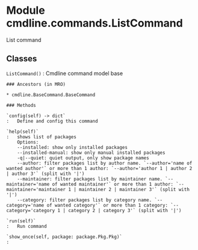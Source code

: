 Module cmdline.commands.ListCommand
===================================
List command

Classes
-------

`ListCommand()`
:   Cmdline command model base

    ### Ancestors (in MRO)

    * cmdline.BaseCommand.BaseCommand

    ### Methods

    `config(self) ‑> dict`
    :   Define and config this command

    `help(self)`
    :   shows list of packages
        Options:
        --installed: show only installed packages
        --installed-manual: show only manual installed packages
        -q|--quiet: quiet output, only show package names
        --author: filter packages list by author name. `--author='name of wanted author'` or more than 1 author: `--author='author 1 | author 2 | author 3'` (split with '|')
        --maintainer: filter packages list by maintainer name. `--maintainer='name of wanted maintainer'` or more than 1 author: `--maintainer='maintainer 1 | maintainer 2 | maintainer 3'` (split with '|')
        --category: filter packages list by category name. `--category='name of wanted category'` or more than 1 category: `--category='category 1 | category 2 | category 3'` (split with '|')

    `run(self)`
    :   Run command

    `show_once(self, package: package.Pkg.Pkg)`
    :